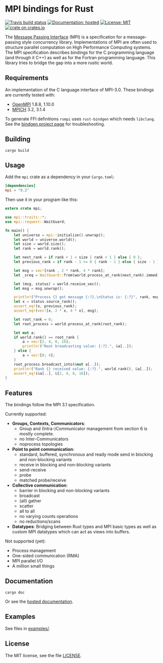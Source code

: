 # MPI bindings for Rust

[![Travis build status][travis-shield]][travis] [![Documentation: hosted][doc-shield]][doc] [![License: MIT][license-shield]][license] [![crate on crates.io][crate-shield]][crate]

The [Message Passing Interface][MPI] (MPI) is a specification for a
message-passing style concurrency library. Implementations of MPI are often used to structure
parallel computation on High Performance Computing systems. The MPI specification describes
bindings for the C programming language (and through it C++) as well as for the Fortran
programming language. This library tries to bridge the gap into a more rustic world.

[travis-shield]: https://img.shields.io/travis/bsteinb/rsmpi.svg?style=flat-square
[travis]: https://travis-ci.org/bsteinb/rsmpi
[doc-shield]: https://img.shields.io/badge/documentation-hosted-blue.svg?style=flat-square
[doc]: http://bsteinb.github.io/rsmpi/
[license-shield]: https://img.shields.io/github/license/bsteinb/rsmpi.svg?style=flat-square
[license]: https://github.com/bsteinb/rsmpi/blob/master/LICENSE
[crate-shield]: https://img.shields.io/crates/v/mpi.svg?style=flat-square
[crate]: https://crates.io/crates/mpi
[MPI]: http://www.mpi-forum.org

## Requirements

An implementation of the C language interface of MPI-3.0. These bindings are currently tested with:

- [OpenMPI][OpenMPI] 1.8.8, 1.10.0
- [MPICH][MPICH] 3.2, 3.1.4

To generate FFI definitions `rsmpi` uses `rust-bindgen` which needs `libclang`. See the [bindgen project page][bindgen] for troubleshooting.

[OpenMPI]: https://www.open-mpi.org
[MPICH]: https://www.mpich.org
[bindgen]: https://github.com/crabtw/rust-bindgen

## Building

```
cargo build
```

## Usage

Add the `mpi` crate as a dependency in your `Cargo.toml`:

```toml
[dependencies]
mpi = "0.2"
```

Then use it in your program like this:

```rust
extern crate mpi;

use mpi::traits::*;
use mpi::request::WaitGuard;

fn main() {
    let universe = mpi::initialize().unwrap();
    let world = universe.world();
    let size = world.size();
    let rank = world.rank();

    let next_rank = if rank + 1 < size { rank + 1 } else { 0 };
    let previous_rank = if rank - 1 >= 0 { rank - 1 } else { size - 1 };

    let msg = vec![rank , 2 * rank, 4 * rank];
    let _sreq = WaitGuard::from(world.process_at_rank(next_rank).immediate_send(&msg[..]));

    let (msg, status) = world.receive_vec();
    let msg = msg.unwrap();

    println!("Process {} got message {:?}.\nStatus is: {:?}", rank, msg, status);
    let x = status.source_rank();
    assert_eq!(x, previous_rank);
    assert_eq!(vec![x, 2 * x, 4 * x], msg);

    let root_rank = 0;
    let root_process = world.process_at_rank(root_rank);

    let mut a;
    if world.rank() == root_rank {
        a = vec![2, 4, 8, 16];
        println!("Root broadcasting value: {:?}.", &a[..]);
    } else {
        a = vec![0; 4];
    }
    root_process.broadcast_into(&mut a[..]);
    println!("Rank {} received value: {:?}.", world.rank(), &a[..]);
    assert_eq!(&a[..], &[2, 4, 8, 16]);
}
```

## Features

The bindings follow the MPI 3.1 specification.

Currently supported:

- **Groups, Contexts, Communicators**:
  - Group and (Intra-)Communicator management from section 6 is mostly complete.
  - no Inter-Communicators
  - noprocess topologies
- **Point to point communication**:
  - standard, buffered, synchronous and ready mode send in blocking and non-blocking variants
  - receive in blocking and non-blocking variants
  - send-receive
  - probe
  - matched probe/receive
- **Collective communication**:
  - barrier in blocking and non-blocking variants
  - broadcast
  - (all) gather
  - scatter
  - all to all
  - no varying counts operations
  - no reductions/scans
- **Datatypes**: Bridging between Rust types and MPI basic types as well as custom MPI datatypes which can act as views into buffers.

Not supported (yet):

- Process management
- One-sided communication (RMA)
- MPI parallel I/O
- A million small things

## Documentation

```
cargo doc
```

Or see the [hosted documentation][doc].

## Examples

See files in [examples/][examples].

[examples]: https://github.com/bsteinb/rsmpi/tree/master/examples

## License

The MIT license, see the file [LICENSE][license].
